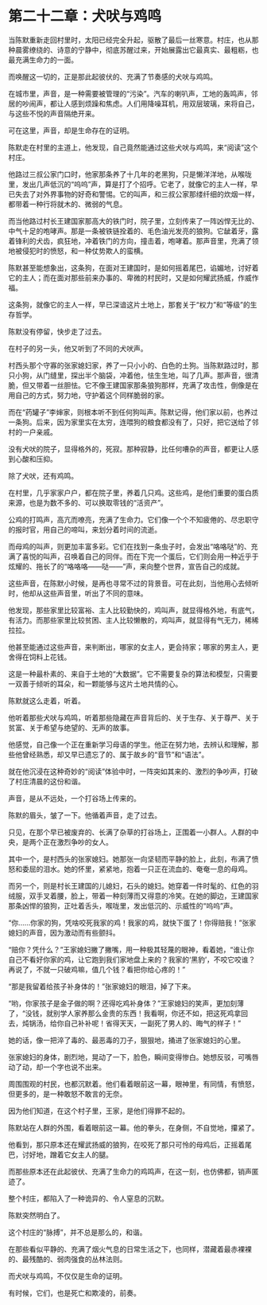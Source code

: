 # 第二十二章：犬吠与鸡鸣

当陈默重新走回村里时，太阳已经完全升起，驱散了最后一丝寒意。村庄，也从那种晨雾缭绕的、诗意的宁静中，彻底苏醒过来，开始展露出它最真实、最粗粝，也最充满生命力的一面。

而唤醒这一切的，正是那此起彼伏的、充满了节奏感的犬吠与鸡鸣。

在城市里，声音，是一种需要被管理的“污染”。汽车的喇叭声，工地的轰鸣声，邻居的吵闹声，都让人感到烦躁和焦虑。人们用降噪耳机，用双层玻璃，来将自己，与这些不悦的声音隔绝开来。

可在这里，声音，却是生命存在的证明。

陈默走在村里的主道上，他发现，自己竟然能通过这些犬吠与鸡鸣，来“阅读”这个村庄。

他路过三叔公家门口时，他家那条养了十几年的老黑狗，只是懒洋洋地，从喉咙里，发出几声低沉的“呜呜”声，算是打了个招呼。它老了，就像它的主人一样，早已失去了对外界事物的好奇和警惕。它的叫声，和三叔公家那缕纤细的炊烟一样，都带着一种行将就木的、微弱的气息。

而当他路过村长王建国家那高大的铁门时，院子里，立刻传来了一阵凶悍无比的、中气十足的咆哮声。那是一条被铁链拴着的、毛色油光发亮的狼狗。它龇着牙，露着锋利的犬齿，疯狂地，冲着铁门的方向，撞击着，咆哮着。那声音里，充满了领地被侵犯时的愤怒，和一种仗势欺人的蛮横。

陈默甚至能想象出，这条狗，在面对王建国时，是如何摇着尾巴，谄媚地，讨好着它的主人；而在面对那些前来办事的、卑微的村民时，又是如何耀武扬威，作威作福。

这条狗，就像它的主人一样，早已深谙这片土地上，那套关于“权力”和“等级”的生存哲学。

陈默没有停留，快步走了过去。

在村子的另一头，他又听到了不同的犬吠声。

村西头那个守寡的张家媳妇家，养了一只小小的、白色的土狗。当陈默路过时，那只小狗，从门缝里，探出半个脑袋，冲着他，怯生生地，叫了几声。那声音，很清脆，但又带着一丝胆怯。它不像王建国家那条狼狗那样，充满了攻击性，倒像是在用自己的方式，努力地，守护着这个同样脆弱的家。

而在“药罐子”李婶家，则根本听不到任何狗叫声。陈默记得，他们家以前，也养过一条狗。后来，因为家里实在太穷，连喂狗的粮食都没有了，只好，把它送给了邻村的一户亲戚。

没有犬吠的院子，显得格外的，死寂。那种寂静，比任何嘈杂的声音，都更让人感到心酸和压抑。

除了犬吠，还有鸡鸣。

在村里，几乎家家户户，都在院子里，养着几只鸡。这些鸡，是他们重要的蛋白质来源，也是为数不多的、可以换取零钱的“活资产”。

公鸡的打鸣声，高亢而嘹亮，充满了生命力。它们像一个个不知疲倦的、尽忠职守的报时官，用自己的啼叫，来划分着时间的流逝。

而母鸡的叫声，则更加丰富多彩。它们在找到一条虫子时，会发出“咯咯哒”的、充满了喜悦的叫声，召唤着自己的同伴。而在下完一个蛋后，它们则会用一种近乎于炫耀的、拖长了的“咯咯咯——哒——”声，来向整个世界，宣告自己的成就。

这些声音，在陈默小时候，是再也寻常不过的背景音。可在此刻，当他用心去倾听时，他却从这些声音里，听出了不同的意味。

他发现，那些家里比较富裕、主人比较勤快的，鸡叫声，就显得格外地，有底气，有活力。而那些家里比较贫困、主人比较懒散的，鸡叫声，就显得有气无力，稀稀拉拉。

他甚至能通过这些声音，来判断出，哪家的女主人，更会持家；哪家的男主人，更舍得在饲料上花钱。

这是一种最朴素的、来自于土地的“大数据”。它不需要复杂的算法和模型，只需要一双善于倾听的耳朵，和一颗能够与这片土地共情的心。

陈默就这么走着，听着。

他听着那些犬吠与鸡鸣，听着那些隐藏在声音背后的、关于生存、关于尊严、关于贫富、关于希望与绝望的、无声的故事。

他感觉，自己像一个正在重新学习母语的学生。他正在努力地，去辨认和理解，那些他曾经熟悉，却又早已遗忘了的、属于故乡的“音节”和“语法”。

就在他沉浸在这种奇妙的“阅读”体验中时，一阵突如其来的、激烈的争吵声，打破了村庄清晨的这份和谐。

声音，是从不远处，一个打谷场上传来的。

陈默的眉头，皱了一下。他循着声音，走了过去。

只见，在那个早已被废弃的、长满了杂草的打谷场上，正围着一小群人。人群的中央，是两个正在激烈争吵的女人。

其中一个，是村西头的张家媳妇。她那张一向坚韧而平静的脸上，此刻，布满了愤怒和委屈的泪水。她的怀里，紧紧地，抱着一只正在流血的、奄奄一息的母鸡。

而另一个，则是村长王建国的儿媳妇，石头的媳妇。她穿着一件时髦的、红色的羽绒服，双手叉着腰，脸上，带着一种刻薄而又得意的冷笑。在她的脚边，王建国家那条凶悍的狼狗，正吐着舌头，喉咙里，发出低沉的、示威性的“呜呜”声。

“你……你家的狗，凭啥咬死我家的鸡！我家的鸡，就快下蛋了！你得赔我！”张家媳妇的声音，因为激动而有些颤抖。

“赔你？凭什么？”王家媳妇撇了撇嘴，用一种极其轻蔑的眼神，看着她，“谁让你自己不看好你家的鸡，让它跑到我们家地盘上来的？我家的‘黑豹’，不咬它咬谁？再说了，不就一只破鸡嘛，值几个钱？看把你给心疼的！”

“那是我留着给孩子补身体的！”张家媳妇的眼泪，掉了下来。

“哟，你家孩子是金子做的啊？还得吃鸡补身体？”王家媳妇的笑声，更加刻薄了，“没钱，就别学人家养那么金贵的东西！我看啊，你还不如，把这死鸡拿回去，炖锅汤，给你自己补补呢！省得天天，一副死了男人的、晦气的样子！”

她的话，像一把淬了毒的、最恶毒的刀子，狠狠地，捅进了张家媳妇的心里。

张家媳妇的身体，剧烈地，晃动了一下，脸色，瞬间变得惨白。她想反驳，可嘴唇动了动，却一个字也说不出来。

周围围观的村民，也都沉默着。他们看着眼前这一幕，眼神里，有同情，有愤怒，但更多的，是一种敢怒不敢言的无奈。

因为他们知道，在这个村子里，王家，是他们得罪不起的。

陈默站在人群的外围，看着眼前这一幕。他的拳头，在身侧，不自觉地，攥紧了。

他看到，那只原本还在耀武扬威的狼狗，在咬死了那只可怜的母鸡后，正摇着尾巴，讨好地，蹭着它女主人的腿。

而那些原本还在此起彼伏、充满了生命力的鸡鸣声，在这一刻，也仿佛都，销声匿迹了。

整个村庄，都陷入了一种诡异的、令人窒息的沉默。

陈默突然明白了。

这个村庄的“脉搏”，并不总是那么的，和谐。

在那些看似平静的、充满了烟火气息的日常生活之下，也同样，潜藏着最赤裸裸的、最残酷的、弱肉强食的丛林法则。

而犬吠与鸡鸣，不仅仅是生命的证明。

有时候，它们，也是死亡和欺凌的，前奏。